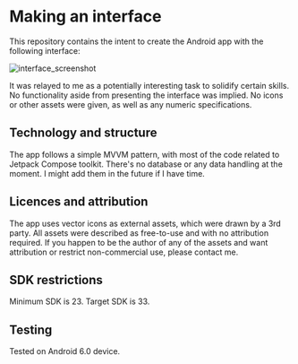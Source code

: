 # Making an interface
This repository contains the intent to create the Android app with the following interface:

![interface_screenshot](https://user-images.githubusercontent.com/20212022/216633559-0e028ece-7aca-4991-9cc3-f7d03b6720f6.jpg)

It was relayed to me as a potentially interesting task to solidify certain skills. No functionality aside from presenting the interface was implied.
No icons or other assets were given, as well as any numeric specifications.

## Technology and structure
The app follows a simple MVVM pattern, with most of the code related to Jetpack Compose toolkit.
There's no database or any data handling at the moment. I might add them in the future if I have time.

## Licences and attribution
The app uses vector icons as external assets, which were drawn by a 3rd party. All assets were described as free-to-use and with no attribution required.
If you happen to be the author of any of the assets and want attribution or restrict non-commercial use, please contact me.

## SDK restrictions
Minimum SDK is 23.
Target SDK is 33.

## Testing
Tested on Android 6.0 device.
